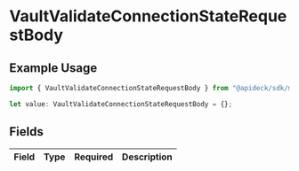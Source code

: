 # VaultValidateConnectionStateRequestBody

## Example Usage

```typescript
import { VaultValidateConnectionStateRequestBody } from "@apideck/sdk/models/operations";

let value: VaultValidateConnectionStateRequestBody = {};
```

## Fields

| Field       | Type        | Required    | Description |
| ----------- | ----------- | ----------- | ----------- |